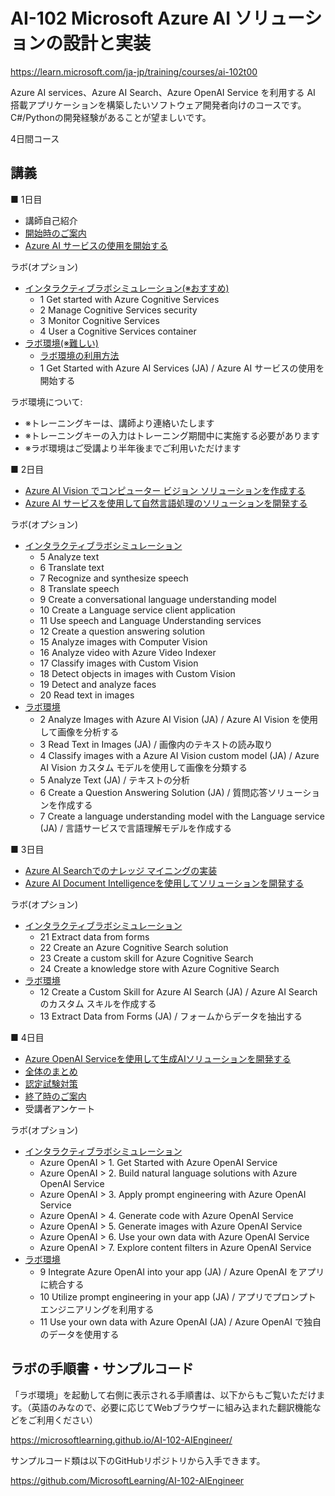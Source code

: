 # AI-102 Microsoft Azure AI ソリューションの設計と実装

https://learn.microsoft.com/ja-jp/training/courses/ai-102t00

Azure AI services、Azure AI Search、Azure OpenAI Service を利用する AI 搭載アプリケーションを構築したいソフトウェア開発者向けのコースです。C#/Pythonの開発経験があることが望ましいです。

4日間コース

## 講義

■ 1日目

- 講師自己紹介
- [開始時のご案内](../opening.md)
- [Azure AI サービスの使用を開始する](lp01.md)

ラボ(オプション)
- [インタラクティブラボシミュレーション(※おすすめ)](https://mslabs.cloudguides.com/guides/AI-102%20Lab%20Simulations%20-%20Designing%20and%20implementing%20a%20Microsoft%20Azure%20AI%20solution)
  - 1 Get started with Azure Cognitive Services
  - 2 Manage Cognitive Services security
  - 3 Monitor Cognitive Services
  - 4 User a Cognitive Services container
- [ラボ環境(※難しい)](https://esi.learnondemand.net/User/Login)
  - [ラボ環境の利用方法](../ラボ環境の利用方法.pdf)
  - 1 Get Started with Azure AI Services (JA) / Azure AI サービスの使用を開始する

ラボ環境について:
- ※トレーニングキーは、講師より連絡いたします
- ※トレーニングキーの入力はトレーニング期間中に実施する必要があります
- ※ラボ環境はご受講より半年後までご利用いただけます

■ 2日目

- [Azure AI Vision でコンピューター ビジョン ソリューションを作成する](../AI-3004-vision/AI-102.md)
- [Azure AI サービスを使用して自然言語処理のソリューションを開発する](../AI-3003-nlp/AI-102.md)

ラボ(オプション)

- [インタラクティブラボシミュレーション](https://mslabs.cloudguides.com/guides/AI-102%20Lab%20Simulations%20-%20Designing%20and%20implementing%20a%20Microsoft%20Azure%20AI%20solution)
  - 5 Analyze text
  - 6 Translate text
  - 7 Recognize and synthesize speech
  - 8 Translate speech
  - 9 Create a conversational language understanding model
  - 10 Create a Language service client application
  - 11 Use speech and Language Understanding services
  - 12 Create a question answering solution
  - 15 Analyze images with Computer Vision
  - 16 Analyze video with Azure Video Indexer
  - 17 Classify images with Custom Vision
  - 18 Detect objects in images with Custom Vision
  - 19 Detect and analyze faces
  - 20 Read text in images
- [ラボ環境](https://esi.learnondemand.net/User/Login)
  - 2 Analyze Images with Azure AI Vision (JA) / Azure AI Vision を使用して画像を分析する
  - 3 Read Text in Images (JA) / 画像内のテキストの読み取り
  - 4 Classify images with a Azure AI Vision custom model (JA) / Azure AI Vision カスタム モデルを使用して画像を分類する
  - 5 Analyze Text (JA) / テキストの分析
  - 6 Create a Question Answering Solution (JA) / 質問応答ソリューションを作成する
  - 7 Create a language understanding model with the Language service (JA) / 言語サービスで言語理解モデルを作成する

■ 3日目

- [Azure AI Searchでのナレッジ マイニングの実装](../AI-102/lp11.md)
- [Azure AI Document Intelligenceを使用してソリューションを開発する](../AI-3002-document-intelligence/AI-102.md)

ラボ(オプション)
- [インタラクティブラボシミュレーション](https://mslabs.cloudguides.com/guides/AI-102%20Lab%20Simulations%20-%20Designing%20and%20implementing%20a%20Microsoft%20Azure%20AI%20solution)
  - 21 Extract data from forms
  - 22 Create an Azure Cognitive Search solution
  - 23 Create a custom skill for Azure Cognitive Search
  - 24 Create a knowledge store with Azure Cognitive Search
- [ラボ環境](https://esi.learnondemand.net/User/Login)
  - 12 Create a Custom Skill for Azure AI Search (JA) / Azure AI Search のカスタム スキルを作成する
  - 13 Extract Data from Forms (JA) / フォームからデータを抽出する

■ 4日目

- [Azure OpenAI Serviceを使用して生成AIソリューションを開発する](../AI-050-2024/AI-102.md)
- [全体のまとめ](matome.md)
- [認定試験対策](../AI-102/exam.md)
- [終了時のご案内](../closing-cloudslice.md)
- 受講者アンケート

ラボ(オプション)
- [インタラクティブラボシミュレーション](https://mslabs.cloudguides.com/guides/AI-102%20Lab%20Simulations%20-%20Designing%20and%20implementing%20a%20Microsoft%20Azure%20AI%20solution)
  - Azure OpenAI > 1. Get Started with Azure OpenAI Service
  - Azure OpenAI > 2. Build natural language solutions with Azure OpenAI Service
  - Azure OpenAI > 3. Apply prompt engineering with Azure OpenAI Service
  - Azure OpenAI > 4. Generate code with Azure OpenAI Service
  - Azure OpenAI > 5. Generate images with Azure OpenAI Service
  - Azure OpenAI > 6. Use your own data with Azure OpenAI Service
  - Azure OpenAI > 7. Explore content filters in Azure OpenAI Service
- [ラボ環境](https://esi.learnondemand.net/User/Login)
  - 9 Integrate Azure OpenAI into your app (JA) / Azure OpenAI をアプリに統合する
  - 10 Utilize prompt engineering in your app (JA) / アプリでプロンプト エンジニアリングを利用する
  - 11 Use your own data with Azure OpenAI (JA) / Azure OpenAI で独自のデータを使用する

## ラボの手順書・サンプルコード

「ラボ環境」を起動して右側に表示される手順書は、以下からもご覧いただけます。（英語のみなので、必要に応じてWebブラウザーに組み込まれた翻訳機能などをご利用ください）

https://microsoftlearning.github.io/AI-102-AIEngineer/

サンプルコード類は以下のGitHubリポジトリから入手できます。

https://github.com/MicrosoftLearning/AI-102-AIEngineer

